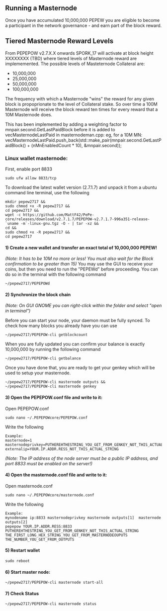 ## Running a Masternode

Once you have accumulated 10,000,000 PEPEW you are eligible to become a participant in the network governance - and earn part of the block reward. 

## Tiered Masternode Reward Levels

From PEPEPOW v2.7.X.X onwards SPORK_17 will activate at block height XXXXXXXX (TBD) where tiered levels of Masternode reward are implememented.
The possible levels of Masteternode Collateral are:
  *  10,000,000
  *  25,000,000
  *  50,000,000
  *  100,000,000

The frequency with which a Masternode "wins" the reward for any given block is propoprionate to the level of Collateral stake.  So over time a 100M Masternode will receive the block reward ten times for every reward that a 10M Masternode does.

This has been implemented by adding a weighting factor to mnpair.second.GetLastPaidBlock before it is added to vecMasternodeLastPaid in masternodeman.cpp: eg, for a 10M MN:
 vecMasternodeLastPaid.push_back(std::make_pair(mnpair.second.GetLastPaidBlock() + (nMnEnabledCount * 10), &mnpair.second));

 
### Linux wallet masternode:
First, enable port 8833
```
sudo ufw allow 8833/tcp
```

To download the latest wallet version (2.7.1.7) and unpack it from a ubuntu command line terminal, use the following
```
mkdir pepew2717 &&
sudo chmod +x -R pepew2717 &&
cd pepew2717 &&
wget -c https://github.com/MattF42/PePe-core/releases/download/v2.7.1.7/PEPEPOW-v2.7.1.7-996a351-release-`uname -m`-linux-gnu.tgz -O - | tar -xz &&
cd &&
sudo chmod +x -R pepew2717 &&
cd pepew2717
```

#### **1) Create a new wallet and transfer an exact total of 10,000,000 PEPEW!**
*(Note: It has to be 10M no more or less! You must also wait for the Block confirmation to be greater than 15)*
You may use the GUI to receive your coins, but then you need to run the "PEPEWd" before proceeding. You can do so in the terminal with the following command
```
~/pepew2717/PEPEPOWd
```

#### **2) Synchronize the block chain**
*(Note: On GUI GNOME you can right-click within the folder and select "open in terminal")*

Before you can start your node, your daemon must be fully synced. To check how many blocks you already have you can use 
```
~/pepew2717/PEPEPOW-cli getblockcount
```

When you are fully updated you can confirm your balance is exactly 10,000,000 by running the following command
```
~/pepew2717/PEPEPOW-cli getbalance
```

Once you have done that, you are ready to get your genkey which will be used to setup your masternode.
```
~/pepew2717/PEPEPOW-cli masternode outputs &&
~/pepew2717/PEPEPOW-cli masternode genkey
```

#### **3) Open the PEPEPOW.conf file and write to it:**

Open PEPEPOW.conf
```
sudo nano ~/.PEPEPOWcore/PEPEPOW.conf
```

Write the following
```
Example:
masternode=1
masternodeprivkey=PUTHEREHTHESTRING_YOU_GET_FROM_GENKEY_NOT_THIS_ACTUAL_STRING
externalip=YOUR.IP.ADDR.RESS_NOT_THIS_ACTUAL_STRING
```
*(Note: The IP address of the node server must be a public IP address, and port 8833 must be enabled on the server!)*

#### **4) Open the masternode.conf file and write to it:**

Open masternode.conf
```
sudo nano ~/.PEPEPOWcore/masternode.conf
```

Write the following
```
Example:
mynodename ip:8833 masternodeprivkey masternode outputs[1]  masternode outputs[2]
pepepow YOUR.IP.ADDR.RESS:8833 PUTHEREHTHESTRING_YOU_GET_FROM_GENKEY_NOT_THIS_ACTUAL_STRING THE_FIRST_LONG_HEX_STRING_YOU_GET_FROM_MASTERNODEOUPUTS  THE_NUMBER_YOU_GET_FROM_OUTPUTS
```

#### **5) Restart wallet**
```
sudo reboot
```

#### **6) Start master node:**
```
~/pepew2717/PEPEPOW-cli masternode start-all
```

#### **7) Check Status**
```
~/pepew2717/PEPEPOW-cli masternode status
```
